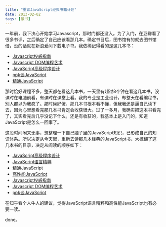 ```yaml
---
title: "重读JavaScript经典书籍计划"
date: 2013-02-02
tags: [读书]
---
```


一年前，我下决心开始学习Javascript，那时门都还没入。为了入门，在豆瓣看了很多书评，之后确定了自己应该看那几本。确定书目后，图书馆有的就去图书馆借，没的话就在新浪爱问下载电子书。我依稀记得看的是这几本书：
<!-- more -->

- [Javascript权威指南](http://book.douban.com/subject/2228378/)
- [Javascript DOM编程艺术](http://book.douban.com/subject/1921890/)
- [JavaScript高级程序设计](http://book.douban.com/subject/1869705/)
- [ppk谈JavaScript](http://book.douban.com/subject/3022779/)
- [精通JavaScript](http://book.douban.com/subject/3007076/)

那时恰好课程不多，整天都在看这几本书，一天里有超过8个钟在看这几本书，没课时在电脑前看，有课时在课堂上看。我的专业是工业设计，却整天在看编程书，别人都以为我疯了。那时候好傻，那几本书根本看不懂，但我我还是逼自己读下去，因为心里想看完那几本书肯定会收获很大。过了一多月，我确实把这本书看完了，其实看完后几乎没记下什么，还是有收获的，我基本上是入门的，知道JavaScript是怎么一回事了。

这段时间闲来无事，想整理一下自己脑子里的JavaScript知识，已形成自己的知识体系。所以决定从今天起，重新去读那几本经典的JavaScript书，大概翻了这几本书的目录，决定从阅读的顺序如下：

- [JavaScript高级程序设计](http://book.douban.com/subject/1869705/)
- [JavaScript语言精粹](http://book.douban.com/subject/3590768/)
- [精通JavaScript](http://book.douban.com/subject/3007076/)
- [高性能JavaScript](http://book.douban.com/subject/5362856/)
- [Javascript权威指南](http://book.douban.com/subject/2228378/)
- [Javascript DOM编程艺术](http://book.douban.com/subject/1921890/)
- [ppk谈JavaScript](http://book.douban.com/subject/3022779/)

在知乎看个人牛人的建议，觉得JavaScript语言精粹和高性能JavaScript也有必要一读。

done。
